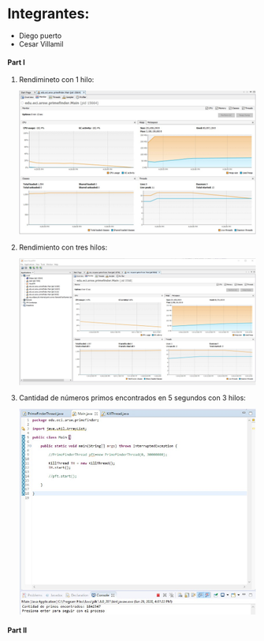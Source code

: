 # **Integrantes:**
- Diego puerto
- Cesar Villamil


#### **Part I**
1. Rendimineto con 1 hilo:

    ![](/CONCURRENT_PROGRAMMING-JAVA_MAVEN-DOGS_RACE/img/media/1.jpg)

    
2. Rendimiento con tres hilos:

    ![](/CONCURRENT_PROGRAMMING-JAVA_MAVEN-DOGS_RACE/img/media/2.jpg)
    
3. Cantidad de números primos encontrados en 5 segundos con 3 hilos:

    ![](/CONCURRENT_PROGRAMMING-JAVA_MAVEN-DOGS_RACE/img/media/3.jpg)
    
#### **Part II**